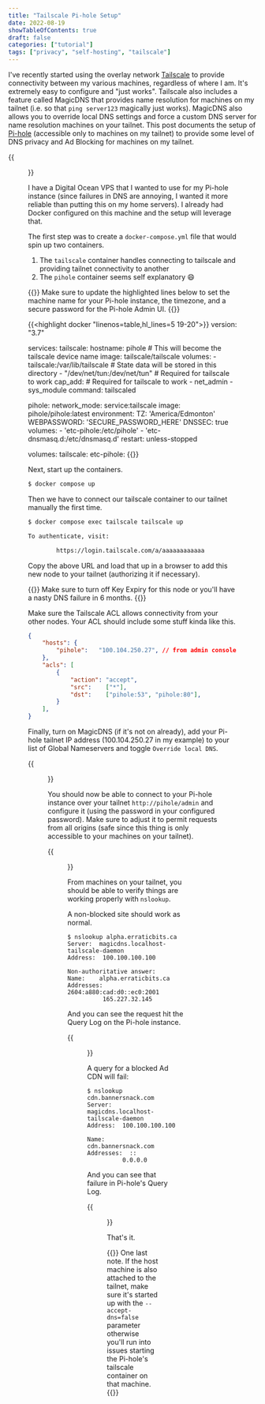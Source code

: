 ```yaml
---
title: "Tailscale Pi-hole Setup"
date: 2022-08-19
showTableOfContents: true
draft: false
categories: ["tutorial"]
tags: ["privacy", "self-hosting", "tailscale"]
---
```


I've recently started using the overlay network [Tailscale](https://tailscale.com/) to provide connectivity between my various machines, regardless of where I am.  It's extremely easy to configure and "just works".  Tailscale also includes a feature called MagicDNS that provides name resolution for machines on my tailnet (i.e. so that `ping server123` magically just works).  MagicDNS also allows you to override local DNS settings and force a custom DNS server for name resolution machines on your tailnet.  This post documents the setup of [Pi-hole](https://pi-hole.net/) (accessible only to machines on my tailnet) to provide some level of DNS privacy and Ad Blocking for machines on my tailnet.

<!--more-->

{{<figure src="pihole.png" default="true">}}

I have a Digital Ocean VPS that I wanted to use for my Pi-hole instance (since failures in DNS are annoying, I wanted it more reliable than putting this on my home servers).  I already had Docker configured on this machine and the setup will leverage that.

The first step was to create a `docker-compose.yml` file that would spin up two containers.  
1. The `tailscale` container handles connecting to tailscale and providing tailnet connectivity to another
2. The `pihole` container seems self explanatory :smile:

{{<note>}}
Make sure to update the highlighted lines below to set the machine name for your Pi-hole instance, the timezone, and a secure password for the Pi-hole Admin UI.
{{</note>}}

{{<highlight docker "linenos=table,hl_lines=5 19-20">}}
version: "3.7"

services:
  tailscale:
        hostname: pihole                         # This will become the tailscale device name
        image: tailscale/tailscale
        volumes:
            - tailscale:/var/lib/tailscale        # State data will be stored in this directory
            - "/dev/net/tun:/dev/net/tun"           # Required for tailscale to work
        cap_add:                                    # Required for tailscale to work
          - net_admin
          - sys_module
        command: tailscaled

  pihole:
    network_mode: service:tailscale
    image: pihole/pihole:latest
    environment:
      TZ: 'America/Edmonton'
      WEBPASSWORD: 'SECURE_PASSWORD_HERE'
      DNSSEC: true
    volumes:
      - 'etc-pihole:/etc/pihole'
      - 'etc-dnsmasq.d:/etc/dnsmasq.d'
    restart: unless-stopped

volumes:
  tailscale:
  etc-pihole:
{{</highlight>}}

Next, start up the containers.

```txt
$ docker compose up
```

Then we have to connect our tailscale container to our tailnet manually the first time.

```txt
$ docker compose exec tailscale tailscale up 

To authenticate, visit:

        https://login.tailscale.com/a/aaaaaaaaaaaa
```

Copy the above URL and load that up in a browser to add this new node to your tailnet (authorizing it if necessary).

{{<note>}}
Make sure to turn off Key Expiry for this node or you'll have a nasty DNS failure in 6 months.
{{</note>}}

Make sure the Tailscale ACL allows connectivity from your other nodes.  Your ACL should include some stuff kinda like this.

```json
{	
    "hosts": {
		"pihole":   "100.104.250.27", // from admin console
	},
	"acls": [
		{
			"action": "accept",
			"src":    ["*"],
			"dst":    ["pihole:53", "pihole:80"],
		}
	],
}
```

Finally, turn on MagicDNS (if it's not on already), add your Pi-hole tailnet IP address (100.104.250.27 in my example) to your list of Global Nameservers and toggle `Override local DNS`.

{{<figure src="magicdns.png" default="true">}}

You should now be able to connect to your Pi-hole instance over your tailnet `http://pihole/admin` and configure it (using the password in your configured password).  Make sure to adjust it to permit requests from all origins (safe since this thing is only accessible to your machines on your tailnet).

{{<figure src="origins.png" default="true">}}

From machines on your tailnet, you should be able to verify things are working properly with `nslookup`.

A non-blocked site should work as normal.

```
$ nslookup alpha.erraticbits.ca
Server:  magicdns.localhost-tailscale-daemon
Address:  100.100.100.100

Non-authoritative answer:
Name:    alpha.erraticbits.ca
Addresses:  2604:a880:cad:d0::ec0:2001
          165.227.32.145
```

And you can see the request hit the Query Log on the Pi-hole instance.

{{<figure src="ok.png" default="true">}}

A query for a blocked Ad CDN will fail:

```
$ nslookup cdn.bannersnack.com
Server:  magicdns.localhost-tailscale-daemon
Address:  100.100.100.100

Name:    cdn.bannersnack.com
Addresses:  ::
          0.0.0.0
```

And you can see that failure in Pi-hole's Query Log.

{{<figure src="fail.png" default="true">}}

That's it.  

{{<note>}}
One last note.  If the host machine is also attached to the tailnet, make sure it's started up with the `--accept-dns=false` parameter otherwise you'll run into issues starting the Pi-hole's tailscale container on that machine.
{{</note>}}
